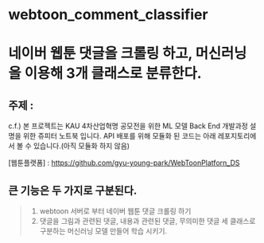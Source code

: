 # webtoon_comment_classifier
네이버 웹툰 댓글을 크롤링 하고, 머신러닝을 이용해 3개 클래스로 분류한다.
=

주제 : 
-
c.f.) 본 프로젝트는 KAU 4차산업혁명 공모전을 위한 ML 모델 Back End 개발과정 설명을 위한 쥬피터 노트북 입니다.
API 배포를 위해 모듈화 된 코드는 아래 레포지토리에서 볼 수 있습니다.(아직 모듈화 하지 않음)

[웹툰플랫폼] : https://github.com/gyu-young-park/WebToonPlatforn_DS

큰 기능은 두 가지로 구분된다.
-
>1. webtoon 서버로 부터 네이버 웹툰 댓글 크롤링 하기
>2. 댓글을 그림과 관련된 댓글, 내용과 관련된 댓글, 무의미한 댓글 세 클래스로 구분하는 머신러닝 모델 만들어 학습 시키기.
